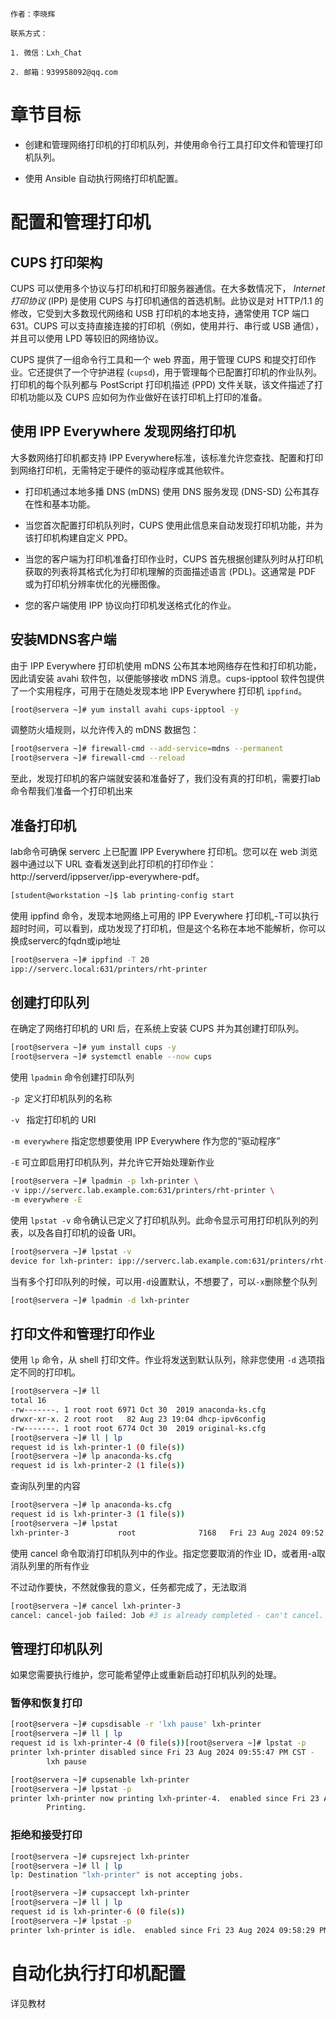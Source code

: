 ```text
作者：李晓辉

联系方式：

1. 微信：Lxh_Chat

2. 邮箱：939958092@qq.com 
```

# 章节目标

- 创建和管理网络打印机的打印机队列，并使用命令行工具打印文件和管理打印机队列。

- 使用 Ansible 自动执行网络打印机配置。

# 配置和管理打印机

## CUPS 打印架构

CUPS 可以使用多个协议与打印机和打印服务器通信。在大多数情况下， *Internet 打印协议* (IPP) 是使用 CUPS 与打印机通信的首选机制。此协议是对 HTTP/1.1 的修改，它受到大多数现代网络和 USB 打印机的本地支持，通常使用 TCP 端口 631。CUPS 可以支持直接连接的打印机（例如，使用并行、串行或 USB 通信），并且可以使用 LPD 等较旧的网络协议。

CUPS 提供了一组命令行工具和一个 web 界面，用于管理 CUPS 和提交打印作业。它还提供了一个守护进程 (`cupsd`)，用于管理每个已配置打印机的作业队列。打印机的每个队列都与 PostScript 打印机描述 (PPD) 文件关联，该文件描述了打印机功能以及 CUPS 应如何为作业做好在该打印机上打印的准备。

## 使用 IPP Everywhere 发现网络打印机

大多数网络打印机都支持 IPP Everywhere标准，该标准允许您查找、配置和打印到网络打印机，无需特定于硬件的驱动程序或其他软件。

- 打印机通过本地多播 DNS (mDNS) 使用 DNS 服务发现 (DNS-SD) 公布其存在性和基本功能。

- 当您首次配置打印机队列时，CUPS 使用此信息来自动发现打印机功能，并为该打印机构建自定义 PPD。

- 当您的客户端为打印机准备打印作业时，CUPS 首先根据创建队列时从打印机获取的列表将其格式化为打印机理解的页面描述语言 (PDL)。这通常是 PDF 或为打印机分辨率优化的光栅图像。

- 您的客户端使用 IPP 协议向打印机发送格式化的作业。

## 安装MDNS客户端

由于 IPP Everywhere 打印机使用 mDNS 公布其本地网络存在性和打印机功能，因此请安装 avahi 软件包，以便能够接收 mDNS 消息。cups-ipptool 软件包提供了一个实用程序，可用于在随处发现本地 IPP Everywhere 打印机 `ippfind`。

```bash
[root@servera ~]# yum install avahi cups-ipptool -y
```

调整防火墙规则，以允许传入的 mDNS 数据包：

```bash
[root@servera ~]# firewall-cmd --add-service=mdns --permanent
[root@servera ~]# firewall-cmd --reload
```

至此，发现打印机的客户端就安装和准备好了，我们没有真的打印机，需要打lab命令帮我们准备一个打印机出来

## 准备打印机

lab命令可确保 serverc 上已配置 IPP Everywhere 打印机。您可以在 web 浏览器中通过以下 URL 查看发送到此打印机的打印作业：http://serverd/ippserver/ipp-everywhere-pdf。

```bash
[student@workstation ~]$ lab printing-config start
```

使用 ippfind 命令，发现本地网络上可用的 IPP Everywhere 打印机,-T可以执行超时时间，可以看到，成功发现了打印机，但是这个名称在本地不能解析，你可以换成serverc的fqdn或ip地址

```bash
[root@servera ~]# ippfind -T 20
ipp://serverc.local:631/printers/rht-printer
```

## 创建打印队列

在确定了网络打印机的 URI 后，在系统上安装 CUPS 并为其创建打印队列。

```bash
[root@servera ~]# yum install cups -y
[root@servera ~]# systemctl enable --now cups
```

使用 `lpadmin` 命令创建打印队列

`-p`  定义打印机队列的名称

`-v ` 指定打印机的 URI

`-m everywhere` 指定您想要使用 IPP Everywhere 作为您的“驱动程序”

`-E` 可立即启用打印机队列，并允许它开始处理新作业

```bash
[root@servera ~]# lpadmin -p lxh-printer \
-v ipp://serverc.lab.example.com:631/printers/rht-printer \
-m everywhere -E
```

使用 `lpstat -v` 命令确认已定义了打印机队列。此命令显示可用打印机队列的列表，以及各自打印机的设备 URI。

```bash
[root@servera ~]# lpstat -v
device for lxh-printer: ipp://serverc.lab.example.com:631/printers/rht-printer
```

当有多个打印队列的时候，可以用`-d`设置默认，不想要了，可以`-x`删除整个队列

```bash
[root@servera ~]# lpadmin -d lxh-printer
```

## 打印文件和管理打印作业

使用 `lp` 命令，从 shell 打印文件。作业将发送到默认队列，除非您使用 `-d` 选项指定不同的打印机。

```bash
[root@servera ~]# ll
total 16
-rw-------. 1 root root 6971 Oct 30  2019 anaconda-ks.cfg
drwxr-xr-x. 2 root root   82 Aug 23 19:04 dhcp-ipv6config
-rw-------. 1 root root 6774 Oct 30  2019 original-ks.cfg
[root@servera ~]# ll | lp
request id is lxh-printer-1 (0 file(s))
[root@servera ~]# lp anaconda-ks.cfg
request id is lxh-printer-2 (1 file(s))
```

查询队列里的内容

```bash
[root@servera ~]# lp anaconda-ks.cfg
request id is lxh-printer-3 (1 file(s))
[root@servera ~]# lpstat
lxh-printer-3           root              7168   Fri 23 Aug 2024 09:52:44 PM CST
```

使用 cancel 命令取消打印机队列中的作业。指定您要取消的作业 ID，或者用-a取消队列里的所有作业

不过动作要快，不然就像我的意义，任务都完成了，无法取消

```bash
[root@servera ~]# cancel lxh-printer-3
cancel: cancel-job failed: Job #3 is already completed - can't cancel.
```

## 管理打印机队列

如果您需要执行维护，您可能希望停止或重新启动打印机队列的处理。

### 暂停和恢复打印

```bash
[root@servera ~]# cupsdisable -r 'lxh pause' lxh-printer
[root@servera ~]# ll | lp
request id is lxh-printer-4 (0 file(s))[root@servera ~]# lpstat -p
printer lxh-printer disabled since Fri 23 Aug 2024 09:55:47 PM CST -
        lxh pause
```

```bash
[root@servera ~]# cupsenable lxh-printer
[root@servera ~]# lpstat -p
printer lxh-printer now printing lxh-printer-4.  enabled since Fri 23 Aug 2024 09:57:22 PM CST
        Printing.
```

### 拒绝和接受打印

```bash
[root@servera ~]# cupsreject lxh-printer
[root@servera ~]# ll | lp
lp: Destination "lxh-printer" is not accepting jobs.

[root@servera ~]# cupsaccept lxh-printer
[root@servera ~]# ll | lp
request id is lxh-printer-6 (0 file(s))
[root@servera ~]# lpstat -p
printer lxh-printer is idle.  enabled since Fri 23 Aug 2024 09:58:29 PM CST
```

# 自动化执行打印机配置

详见教材
